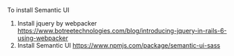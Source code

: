 To install Semantic UI
  1. Install jquery by webpacker
    https://www.botreetechnologies.com/blog/introducing-jquery-in-rails-6-using-webpacker
  2. Install Semantic UI
    https://www.npmjs.com/package/semantic-ui-sass
